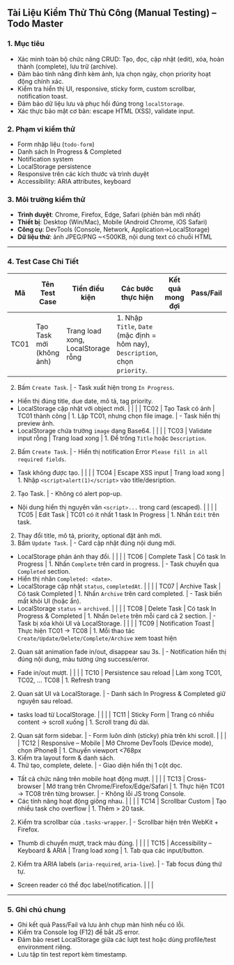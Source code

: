 ## Tài Liệu Kiểm Thử Thủ Công (Manual Testing) – Todo Master

### 1. Mục tiêu

- Xác minh toàn bộ chức năng CRUD: Tạo, đọc, cập nhật (edit), xóa, hoàn thành (complete), lưu trữ (archive).
- Đảm bảo tính năng đính kèm ảnh, lựa chọn ngày, chọn priority hoạt động chính xác.
- Kiểm tra hiển thị UI, responsive, sticky form, custom scrollbar, notification toast.
- Đảm bảo dữ liệu lưu và phục hồi đúng trong `localStorage`.
- Xác thực bảo mật cơ bản: escape HTML (XSS), validate input.

### 2. Phạm vi kiểm thử

- Form nhập liệu (`todo-form`)
- Danh sách In Progress & Completed
- Notification system
- LocalStorage persistence
- Responsive trên các kích thước và trình duyệt
- Accessibility: ARIA attributes, keyboard

### 3. Môi trường kiểm thử

- **Trình duyệt**: Chrome, Firefox, Edge, Safari (phiên bản mới nhất)
- **Thiết bị**: Desktop (Win/Mac), Mobile (Android Chrome, iOS Safari)
- **Công cụ**: DevTools (Console, Network, Application→LocalStorage)
- **Dữ liệu thử**: ảnh JPEG/PNG \~<500KB, nội dung text có chuỗi HTML

---

### 4. Test Case Chi Tiết

| Mã   | Tên Test Case            | Tiền điều kiện                     | Các bước thực hiện                                                            | Kết quả mong đợi | Pass/Fail | Ghi chú |
| ---- | ------------------------ | ---------------------------------- | ----------------------------------------------------------------------------- | ---------------- | --------- | ------- |
| TC01 | Tạo Task mới (không ảnh) | Trang load xong, LocalStorage rỗng | 1. Nhập `Title`, `Date` (mặc định = hôm nay), `Description`, chọn `priority`. |                  |           |         |

2. Bấm `Create Task`. | - Task xuất hiện trong `In Progress`.

- Hiển thị đúng title, due date, mô tả, tag priority.
- LocalStorage cập nhật với object mới. | | |
  \| TC02 | Tạo Task có ảnh | TC01 thành công | 1. Lặp TC01, nhưng chọn file image. | - Task hiển thị preview ảnh.
- LocalStorage chứa trường `image` dạng Base64. | | |
  \| TC03 | Validate input rỗng | Trang load xong | 1. Để trống `Title` hoặc `Description`.

2. Bấm `Create Task`. | - Hiển thị notification Error `Please fill in all required fields`.

- Task không được tạo. | | |
  \| TC04 | Escape XSS input | Trang load xong | 1. Nhập `<script>alert(1)</script>` vào title/desription.

2. Tạo Task. | - Không có alert pop-up.

- Nội dung hiển thị nguyên văn `<script>...` trong card (escaped). | | |
  \| TC05 | Edit Task | TC01 có ít nhất 1 task In Progress | 1. Nhấn `Edit` trên task.

2. Thay đổi title, mô tả, priority, optional đặt ảnh mới.
3. Bấm `Update Task`. | - Card cập nhật đúng nội dung mới.

- LocalStorage phản ánh thay đổi. | | |
  \| TC06 | Complete Task | Có task In Progress | 1. Nhấn `Complete` trên card in progress. | - Task chuyển qua `Completed` section.
- Hiển thị nhãn `Completed: <date>`.
- LocalStorage cập nhật `status`, `completedAt`. | | |
  \| TC07 | Archive Task | Có task Completed | 1. Nhấn `Archive` trên card completed. | - Task biến mất khỏi UI (hoặc ẩn).
- LocalStorage `status` = `archived`. | | |
  \| TC08 | Delete Task | Có task In Progress & Completed | 1. Nhấn `Delete` trên mỗi card cả 2 section. | - Task bị xóa khỏi UI và LocalStorage. | | |
  \| TC09 | Notification Toast | Thực hiện TC01 → TC08 | 1. Mỗi thao tác `Create/Update/Delete/Complete/Archive` xem toast hiện

2. Quan sát animation fade in/out, disappear sau 3s. | - Notification hiển thị đúng nội dung, màu tương ứng success/error.

- Fade in/out mượt. | | |
  \| TC10 | Persistence sau reload | Làm xong TC01, TC02, … TC08 | 1. Refresh trang

2. Quan sát UI và LocalStorage. | - Danh sách In Progress & Completed giữ nguyên sau reload.

- tasks load từ LocalStorage. | | |
  \| TC11 | Sticky Form | Trang có nhiều content → scroll xuống | 1. Scroll trang đủ dài.

2. Quan sát form sidebar. | - Form luôn dính (sticky) phía trên khi scroll. | | |
   \| TC12 | Responsive – Mobile | Mở Chrome DevTools (Device mode), chọn iPhone8 | 1. Chuyển viewport <768px
3. Kiểm tra layout form & danh sách.
4. Thử tạo, complete, delete. | - Giao diện hiển thị 1 cột dọc.

- Tất cả chức năng trên mobile hoạt động mượt. | | |
  \| TC13 | Cross-browser | Mở trang trên Chrome/Firefox/Edge/Safari | 1. Thực hiện TC01 → TC08 trên từng browser. | - Không lỗi JS trong Console.
- Các tính năng hoạt động giống nhau. | | |
  \| TC14 | Scrollbar Custom | Tạo nhiều task cho overflow | 1. Thêm > 20 task.

2. Kiểm tra scrollbar của `.tasks-wrapper`. | - Scrollbar hiện trên WebKit + Firefox.

- Thumb di chuyển mượt, track màu đúng. | | |
  \| TC15 | Accessibility – Keyboard & ARIA | Trang load xong | 1. Tab qua các input/button.

2. Kiểm tra ARIA labels (`aria-required`, `aria-live`). | - Tab focus đúng thứ tự.

- Screen reader có thể đọc label/notification. | | |

---

### 5. Ghi chú chung

- Ghi kết quả Pass/Fail và lưu ảnh chụp màn hình nếu có lỗi.
- Kiểm tra Console log (F12) để bắt JS error.
- Đảm bảo reset LocalStorage giữa các lượt test hoặc dùng profile/test environment riêng.
- Lưu tập tin test report kèm timestamp.
